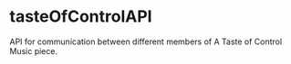 # tasteOfControlAPI
API for communication between different members of A Taste of Control Music piece. 
